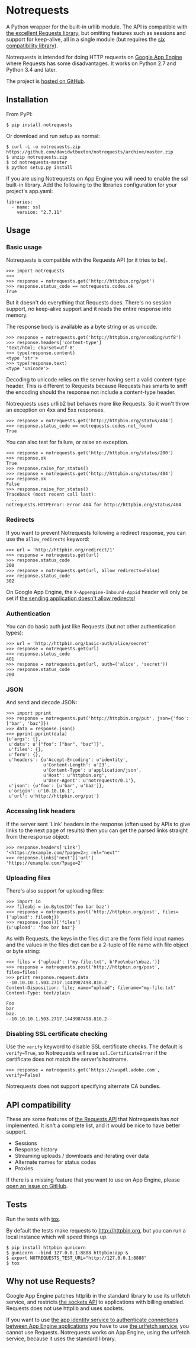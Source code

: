 Notrequests
===========

A Python wrapper for the built-in urllib module. The API is compatible with [the excellent Requests library][requests], but omitting features such as sessions and support for keep-alive, all in a single module (but requires the [six compatibility library][six]).

Notrequests is intended for doing HTTP requests on [Google App Engine][gae] where Requests has some disadvantages. It works on Python 2.7 and Python 3.4 and later.

The project is [hosted on GitHub][notrequests].


Installation
------------

From PyPI:

    $ pip install notrequests

Or download and run setup as normal:

    $ curl -L -o notrequests.zip https://github.com/davidwtbuxton/notrequests/archive/master.zip
    $ unzip notrequests.zip
    $ cd notrequests-master
    $ python setup.py install

If you are using Notrequests on App Engine you will need to enable the ssl built-in library. Add the following to the libraries configuration for your project's app.yaml:

    libraries:
      - name: ssl
        version: "2.7.11"


Usage
-----


### Basic usage

Notrequests is compatible with the Requests API (or it tries to be).

    >>> import notrequests
    >>>
    >>> response = notrequests.get('http://httpbin.org/get')
    >>> response.status_code == notrequests.codes.ok
    True

But it doesn't do everything that Requests does. There's no session support, no keep-alive support and it reads the entire response into memory.

The response body is available as a byte string or as unicode.

    >>> response = notrequests.get('http://httpbin.org/encoding/utf8')
    >>> response.headers['content-type']
    'text/html; charset=utf-8'
    >>> type(response.content)
    <type 'str'>
    >>> type(response.text)
    <type 'unicode'>

Decoding to unicode relies on the server having sent a valid content-type header. This is different to Requests because Requests has smarts to sniff the encoding should the response not include a content-type header.

Notrequests uses urllib2 but behaves more like Requests. So it won't throw an exception on 4xx and 5xx responses.

    >>> response = notrequests.get('http://httpbin.org/status/404')
    >>> response.status_code == notrequests.codes.not_found
    True

You can also test for failure, or raise an exception.

    >>> response = notrequests.get('http://httpbin.org/status/200')
    >>> response.ok
    True
    >>> response.raise_for_status()
    >>> response = notrequests.get('http://httpbin.org/status/404')
    >>> response.ok
    False
    >>> response.raise_for_status()
    Traceback (most recent call last):
      ...
    notrequests.HTTPError: Error 404 for http://httpbin.org/status/404


### Redirects

If you want to prevent Notrequests following a redirect response, you can use the `allow_redirects` keyword:

    >>> url = 'http://httpbin.org/redirect/1'
    >>> response = notrequests.get(url)
    >>> response.status_code
    200
    >>> response = notrequests.get(url, allow_redirects=False)
    >>> response.status_code
    302

On Google App Engine, the `X-Appengine-Inbound-Appid` header will only be set if [the sending application doesn't allow redirects!][appidentity]


### Authentication

You can do basic auth just like Requests (but not other authentication types):

    >>> url = 'http://httpbin.org/basic-auth/alice/secret'
    >>> response = notrequests.get(url)
    >>> response.status_code
    401
    >>> response = notrequests.get(url, auth=('alice', 'secret'))
    >>> response.status_code
    200


### JSON

And send and decode JSON:

    >>> import pprint
    >>> response = notrequests.put('http://httpbin.org/put', json={'foo': ['bar', 'baz']})
    >>> data = response.json()
    >>> pprint.pprint(data)
    {u'args': {},
     u'data': u'{"foo": ["bar", "baz"]}',
     u'files': {},
     u'form': {},
     u'headers': {u'Accept-Encoding': u'identity',
                  u'Content-Length': u'23',
                  u'Content-Type': u'application/json',
                  u'Host': u'httpbin.org',
                  u'User-Agent': u'notrequests/0.1'},
     u'json': {u'foo': [u'bar', u'baz']},
     u'origin': u'10.10.10.1',
     u'url': u'http://httpbin.org/put'}


### Accessing link headers

If the server sent 'Link' headers in the response (often used by APIs to give links to the next page of results) then you can get the parsed links straight from the response object:

    >>> response.headers['Link']
    '<https://example.com/?page=2>; rel="next"'
    >>> response.links['next']['url']
    'https://example.com/?page=2'


### Uploading files

There's also support for uploading files:

    >>> import io
    >>> fileobj = io.BytesIO('foo bar baz')
    >>> response = notrequests.post('http://httpbin.org/post', files={'upload': fileobj})
    >>> response.json()['files']
    {u'upload': 'foo bar baz'}

As with Requests, the keys in the files dict are the form field input names and
the values in the files dict can be a 2-tuple of file name with file object or
byte string:

    >>> files = {'upload': ('my-file.txt', b'Foo\nbar\nbaz.')}
    >>> response = notrequests.post('http://httpbin.org/post', files=files)
    >>> print response.request.data
    --10.10.10.1.503.2717.1443987498.810.2
    Content-Disposition: file; name="upload"; filename="my-file.txt"
    Content-Type: text/plain

    Foo
    bar
    baz.
    --10.10.10.1.503.2717.1443987498.810.2--


### Disabling SSL certificate checking

Use the `verify` keyword to disable SSL certificate checks. The default is `verify=True`, so Notrequests will raise `ssl.CertificateError` if the certificate does not match the server's hostname.

    >>> response = notrequests.get('https://swupdl.adobe.com', verify=False)

Notrequests does not support specifying alternate CA bundles.


API compatibility
-----------------

These are some features of [the Requests API][api] that Notrequests has _not_ implemented. It isn't a complete list, and it would be nice to have better support.

- Sessions
- Response.history
- Streaming uploads / downloads and iterating over data
- Alternate names for status codes
- Proxies

If there is a missing feature that you want to use on App Engine, please [open an issue on GitHub][issues].


Tests
-----

Run the tests with [tox][tox].

By default the tests make requests to http://httpbin.org, but you can run a local instance which will speed things up.

    $ pip install httpbin gunicorn
    $ gunicorn --bind 127.0.0.1:8888 httpbin:app &
    $ export NOTREQUESTS_TEST_URL="http://127.0.0.1:8888"
    $ tox


Why not use Requests?
---------------------

Google App Engine patches httplib in the standard library to use its urlfetch service, and restricts [the sockets API][sockets] to applications with billing enabled. Requests does not use httplib and uses sockets.

If you want to use [the app identity service to authenticate connections between App Engine applications][appidentity] you have to use [the urlfetch service][urlfetch], you cannot use Requests. Notrequests works on App Engine, using the urlfetch service, because it uses the standard library.


[notrequests]: https://github.com/davidwtbuxton/notrequests
[requests]: http://www.python-requests.org/
[gae]: https://cloud.google.com/appengine/
[tox]: http://codespeak.net/tox/
[appidentity]: https://cloud.google.com/appengine/docs/python/appidentity/#asserting_identity_to_other_app_engine_apps
[sockets]: https://cloud.google.com/appengine/docs/python/sockets/
[api]: http://requests.readthedocs.org/en/latest/api/
[six]: https://pythonhosted.org/six/
[urlfetch]: https://cloud.google.com/appengine/docs/python/outbound-requests
[issues]: https://github.com/davidwtbuxton/notrequests/issues
